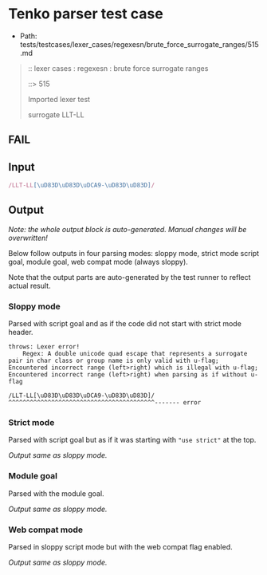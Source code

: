 # Tenko parser test case

- Path: tests/testcases/lexer_cases/regexesn/brute_force_surrogate_ranges/515.md

> :: lexer cases : regexesn : brute force surrogate ranges
>
> ::> 515
>
> Imported lexer test
>
> surrogate LLT-LL

## FAIL

## Input

`````js
/LLT-LL[\uD83D\uD83D\uDCA9-\uD83D\uD83D]/
`````

## Output

_Note: the whole output block is auto-generated. Manual changes will be overwritten!_

Below follow outputs in four parsing modes: sloppy mode, strict mode script goal, module goal, web compat mode (always sloppy).

Note that the output parts are auto-generated by the test runner to reflect actual result.

### Sloppy mode

Parsed with script goal and as if the code did not start with strict mode header.

`````
throws: Lexer error!
    Regex: A double unicode quad escape that represents a surrogate pair in char class or group name is only valid with u-flag; Encountered incorrect range (left>right) which is illegal with u-flag; Encountered incorrect range (left>right) when parsing as if without u-flag

/LLT-LL[\uD83D\uD83D\uDCA9-\uD83D\uD83D]/
^^^^^^^^^^^^^^^^^^^^^^^^^^^^^^^^^^^^^^^^^------- error
`````

### Strict mode

Parsed with script goal but as if it was starting with `"use strict"` at the top.

_Output same as sloppy mode._

### Module goal

Parsed with the module goal.

_Output same as sloppy mode._

### Web compat mode

Parsed in sloppy script mode but with the web compat flag enabled.

_Output same as sloppy mode._
